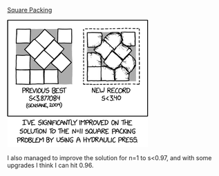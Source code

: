 [Square Packing](https://xkcd.com/2740)

![Square Packing](./random_comic.png)

I also managed to improve the solution for n=1 to s<0.97, and with some upgrades I think I can hit 0.96.

